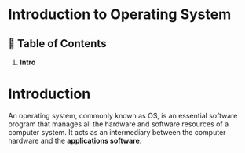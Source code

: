 # **Introduction to Operating System**

## 📑 Table of Contents

1. **Intro**





# Introduction
An operating system, commonly known as OS, is an essential software program that manages all the hardware and software resources of a computer system. It acts as an intermediary between the computer hardware and the **applications software**.
